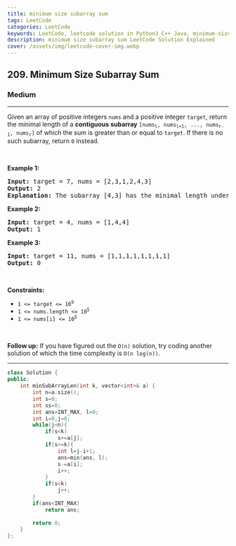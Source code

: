 ```yaml
---
title: minimum size subarray sum
tags: LeetCode
categories: LeetCode
keywords: LeetCode, leetcode solution in Python3 C++ Java, minimum-size-subarray-sum solution
description: minimum size subarray sum LeetCode Solution Explained
cover: /assets/img/leetcode-cover-img.webp
---
```



<h2>209. Minimum Size Subarray Sum</h2><h3>Medium</h3><hr><div><p>Given an array of positive integers <code>nums</code> and a positive integer <code>target</code>, return the minimal length of a <strong>contiguous subarray</strong> <code>[nums<sub>l</sub>, nums<sub>l+1</sub>, ..., nums<sub>r-1</sub>, nums<sub>r</sub>]</code> of which the sum is greater than or equal to <code>target</code>. If there is no such subarray, return <code>0</code> instead.</p>

<p>&nbsp;</p>
<p><strong>Example 1:</strong></p>

<pre><strong>Input:</strong> target = 7, nums = [2,3,1,2,4,3]
<strong>Output:</strong> 2
<strong>Explanation:</strong> The subarray [4,3] has the minimal length under the problem constraint.
</pre>

<p><strong>Example 2:</strong></p>

<pre><strong>Input:</strong> target = 4, nums = [1,4,4]
<strong>Output:</strong> 1
</pre>

<p><strong>Example 3:</strong></p>

<pre><strong>Input:</strong> target = 11, nums = [1,1,1,1,1,1,1,1]
<strong>Output:</strong> 0
</pre>

<p>&nbsp;</p>
<p><strong>Constraints:</strong></p>

<ul>
	<li><code>1 &lt;= target &lt;= 10<sup>9</sup></code></li>
	<li><code>1 &lt;= nums.length &lt;= 10<sup>5</sup></code></li>
	<li><code>1 &lt;= nums[i] &lt;= 10<sup>5</sup></code></li>
</ul>

<p>&nbsp;</p>
<strong>Follow up:</strong> If you have figured out the <code>O(n)</code> solution, try coding another solution of which the time complexity is <code>O(n log(n))</code>.</div>

---




```cpp
class Solution {
public:
    int minSubArrayLen(int k, vector<int>& a) {
        int n=a.size();
        int s=0;
        int ss=0;
        int ans=INT_MAX, l=0;
        int i=0,j=0;
        while(j<n){
            if(s<k)
                s+=a[j];
            if(s>=k){
                int l=j-i+1;
                ans=min(ans, l);
                s-=a[i];
                i++;
            }
            if(s<k)
                j++;
        }
        if(ans<INT_MAX)
            return ans;
        
        return 0;
    }
};
```
